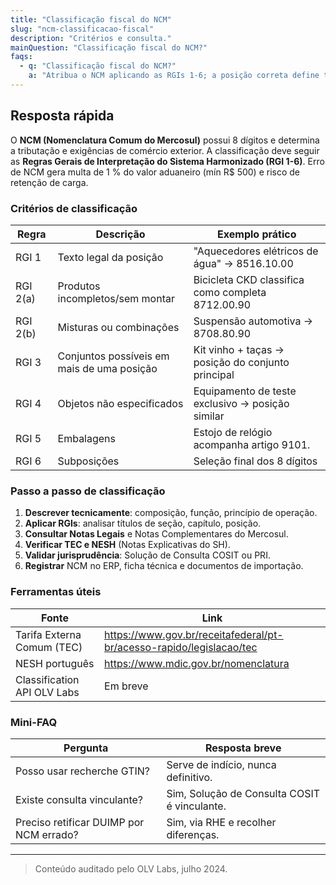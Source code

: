 ```yaml
---
title: "Classificação fiscal do NCM"
slug: "ncm-classificacao-fiscal"
description: "Critérios e consulta."
mainQuestion: "Classificação fiscal do NCM?"
faqs:
  - q: "Classificação fiscal do NCM?"
    a: "Atribua o NCM aplicando as RGIs 1-6; a posição correta define tributos, exigências sanitárias e evita multa de 1 % do valor aduaneiro."
---
```


## Resposta rápida

O **NCM (Nomenclatura Comum do Mercosul)** possui 8 dígitos e determina a tributação e exigências de comércio exterior. A classificação deve seguir as **Regras Gerais de Interpretação do Sistema Harmonizado (RGI 1-6)**. Erro de NCM gera multa de 1 % do valor aduaneiro (mín R$ 500) e risco de retenção de carga.

### Critérios de classificação

| Regra | Descrição | Exemplo prático |
| --- | --- | --- |
| RGI 1 | Texto legal da posição | "Aquecedores elétricos de água" → 8516.10.00 |
| RGI 2(a) | Produtos incompletos/sem montar | Bicicleta CKD classifica como completa 8712.00.90 |
| RGI 2(b) | Misturas ou combinações | Suspensão automotiva → 8708.80.90 |
| RGI 3 | Conjuntos possíveis em mais de uma posição | Kit vinho + taças → posição do conjunto principal |
| RGI 4 | Objetos não especificados | Equipamento de teste exclusivo → posição similar |
| RGI 5 | Embalagens | Estojo de relógio acompanha artigo 9101. |
| RGI 6 | Subposições | Seleção final dos 8 dígitos |

### Passo a passo de classificação

1. **Descrever tecnicamente**: composição, função, princípio de operação.  
2. **Aplicar RGIs**: analisar títulos de seção, capítulo, posição.  
3. **Consultar Notas Legais** e Notas Complementares do Mercosul.  
4. **Verificar TEC e NESH** (Notas Explicativas do SH).  
5. **Validar jurisprudência**: Solução de Consulta COSIT ou PRI.  
6. **Registrar** NCM no ERP, ficha técnica e documentos de importação.

### Ferramentas úteis

| Fonte | Link |
| --- | --- |
| Tarifa Externa Comum (TEC) | https://www.gov.br/receitafederal/pt-br/acesso-rapido/legislacao/tec |
| NESH português | https://www.mdic.gov.br/nomenclatura |
| Classification API OLV Labs | Em breve |

### Mini-FAQ

| Pergunta | Resposta breve |
| --- | --- |
| Posso usar recherche GTIN? | Serve de indício, nunca definitivo. |
| Existe consulta vinculante? | Sim, Solução de Consulta COSIT é vinculante. |
| Preciso retificar DUIMP por NCM errado? | Sim, via RHE e recolher diferenças. |

---

> Conteúdo auditado pelo OLV Labs, julho 2024.
